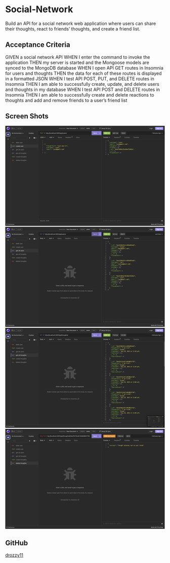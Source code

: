 # Social-Network
Build an API for a social network web application where users can share their thoughts, react to friends’ thoughts, and create a friend list.

## Acceptance Criteria
GIVEN a social network API
WHEN I enter the command to invoke the application
THEN my server is started and the Mongoose models are synced to the MongoDB database
WHEN I open API GET routes in Insomnia for users and thoughts
THEN the data for each of these routes is displayed in a formatted JSON
WHEN I test API POST, PUT, and DELETE routes in Insomnia
THEN I am able to successfully create, update, and delete users and thoughts in my database
WHEN I test API POST and DELETE routes in Insomnia
THEN I am able to successfully create and delete reactions to thoughts and add and remove friends to a user’s friend list

## Screen Shots

![Screenshot](./assets/img/Screenshot%202023-08-29%20at%2012.20.42%20AM.png)
![Screenshot](./assets/img/Screenshot%202023-08-29%20at%2012.21.06%20AM.png)
![Screenshot](./assets/img/Screenshot%202023-08-29%20at%2012.21.12%20AM.png)
![Screenshot](./assets/img/Screenshot%202023-08-29%20at%2012.21.21%20AM.png)


## GitHub

[drozzy11](https://github.com/drozzy11/)


